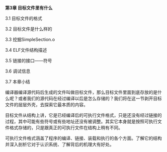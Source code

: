 **第3章 目标文件里有什么**

3.1 目标文件的格式

3.2 目标文件是什么样的

3.3 挖掘SimpleSection.o

3.4 ELF文件结构描述

3.5 链接的接口——符号

3.6 调试信息

3.7 本章小结

编译器编译源代码后生成的文件叫做目标文件，那么目标文件里面到底存放的是什么呢？或者我们的源代码在经过编译以后是怎么存储的？我们将在这一节剥开目标文件的层层外壳，去探索它最本质的内容。

目标文件从结构上讲，它是已经编译后的可执行文件格式，只是还没有经过链接的过程，其中可能有些符号或有些地址还没有被调整。其实它本身就是按照可执行文件格式存储的，只是跟真正的可执行文件在结构上稍有不同。

可执行文件格式涵盖了程序的编译、链接、装载和执行的各个方面。了解它的结构并深入剖析它对于认识系统、了解背后的机理大有好处。